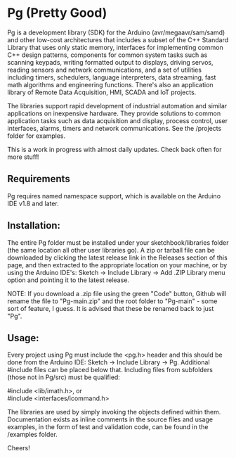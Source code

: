 # Pg (Pretty Good)

Pg is a development library (SDK) for the Arduino (avr/megaavr/sam/samd) and other low-cost architectures that includes a subset of the C++ Standard Library that uses only static memory, interfaces for implementing common C++ design patterns, components for common system tasks such as scanning keypads, writing formatted output to displays, driving servos, reading sensors and network communications, and a set of utilities including timers, schedulers, language interpreters, data streaming, fast math algorithms and engineering functions. There's also an application library of Remote Data Acquisition, HMI, SCADA and IoT projects.

The libraries support rapid development of industrial automation and similar applications on inexpensive hardware. They provide solutions to common application tasks such as data acquisition and display, process control, user interfaces, alarms, timers and network communications. See the /projects folder for examples.

This is a work in progress with almost daily updates. Check back often for more stuff!

## Requirements

Pg requires named namespace support, which is available on the Arduino IDE v1.8 and later.

## Installation:

The entire Pg folder must be installed under your sketchbook/libraries folder (the same location all other user libraries go). A zip or tarball file can be downloaded by clicking the latest release link in the Releases section of this page, and then extracted to the appropriate location on your machine, or by using the Arduino IDE's: Sketch -> Include Library -> Add .ZIP Library menu option and pointing it to the latest release. 

NOTE: If you download a .zip file using the green "Code" button, Github will rename the file to "Pg-main.zip" and the root folder to "Pg-main" - some sort of feature, I guess. It is advised that these be renamed back to just "Pg".

## Usage:

Every project using Pg must include the <pg.h> header and this should be done from the Arduino IDE: Sketch -> Include Library -> Pg. Additional #include files can be placed below that. Including files from subfolders (those not in Pg/src) must be qualified: 

<p> #include &ltlib/imath.h&gt, or <br>
#include &ltinterfaces/icommand.h&gt </p>

The libraries are used by simply invoking the objects defined within them. Documentation exists as inline comments in the source files and usage examples, in the form of test and validation code, can be found in the /examples folder.
  
Cheers!
